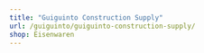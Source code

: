 ```yaml
---
title: "Guiguinto Construction Supply"
url: /guiguinto/guiguinto-construction-supply/
shop: Eisenwaren
---
```

